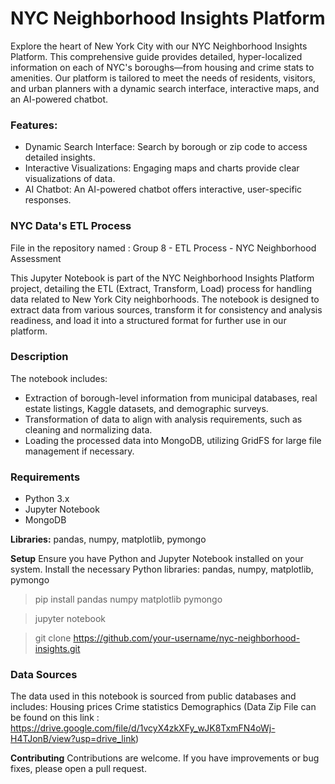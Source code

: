 # **NYC Neighborhood Insights Platform**
Explore the heart of New York City with our NYC Neighborhood Insights Platform. This comprehensive guide provides detailed, hyper-localized information on each of NYC's boroughs—from housing and crime stats to amenities. Our platform is tailored to meet the needs of residents, visitors, and urban planners with a dynamic search interface, interactive maps, and an AI-powered chatbot.

### **Features:**

- Dynamic Search Interface: Search by borough or zip code to access detailed insights.
- Interactive Visualizations: Engaging maps and charts provide clear visualizations of data.
- AI Chatbot: An AI-powered chatbot offers interactive, user-specific responses.


### **NYC Data's ETL Process**
File in the repository named : Group 8 - ETL Process - NYC Neighborhood Assessment

This Jupyter Notebook is part of the NYC Neighborhood Insights Platform project, detailing the ETL (Extract, Transform, Load) process for handling data related to New York City neighborhoods. The notebook is designed to extract data from various sources, transform it for consistency and analysis readiness, and load it into a structured format for further use in our platform.

### **Description**
The notebook includes:

- Extraction of borough-level information from municipal databases, real estate listings, Kaggle datasets, and demographic surveys.
- Transformation of data to align with analysis requirements, such as cleaning and normalizing data.
- Loading the processed data into MongoDB, utilizing GridFS for large file management if necessary.

### **Requirements**
- Python 3.x
- Jupyter Notebook
- MongoDB

**Libraries:** pandas, numpy, matplotlib, pymongo

**Setup**
Ensure you have Python and Jupyter Notebook installed on your system.
Install the necessary Python libraries: pandas, numpy, matplotlib, pymongo

>  pip install pandas numpy matplotlib pymongo

> jupyter notebook

> git clone https://github.com/your-username/nyc-neighborhood-insights.git


### **Data Sources**
The data used in this notebook is sourced from public databases and includes: 
Housing prices
Crime statistics
Demographics
(Data Zip File can be found on this link : https://drive.google.com/file/d/1vcyX4zkXFy_wJK8TxmFN4oWj-H4TJonB/view?usp=drive_link)

**Contributing**
Contributions are welcome. If you have improvements or bug fixes, please open a pull request.
